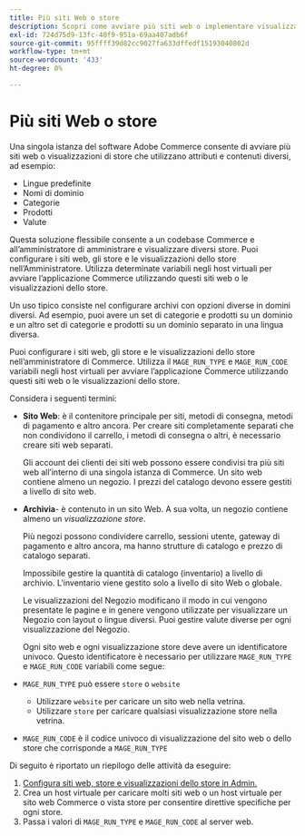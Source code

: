 ```yaml
---
title: Più siti Web o store
description: Scopri come avviare più siti web o implementare visualizzazioni store con opzioni, domini e contenuti diversi.
exl-id: 724d75d9-13fc-40f9-951a-69aa407adb6f
source-git-commit: 95ffff39d82cc9027fa633dffedf15193040802d
workflow-type: tm+mt
source-wordcount: '433'
ht-degree: 0%

---
```


# Più siti Web o store

Una singola istanza del software Adobe Commerce consente di avviare più siti web o visualizzazioni di store che utilizzano attributi e contenuti diversi, ad esempio:

- Lingue predefinite
- Nomi di dominio
- Categorie
- Prodotti
- Valute

Questa soluzione flessibile consente a un codebase Commerce e all’amministratore di amministrare e visualizzare diversi store. Puoi configurare i siti web, gli store e le visualizzazioni dello store nell’Amministratore. Utilizza determinate variabili negli host virtuali per avviare l’applicazione Commerce utilizzando questi siti web o le visualizzazioni dello store.

Un uso tipico consiste nel configurare archivi con opzioni diverse in domini diversi. Ad esempio, puoi avere un set di categorie e prodotti su un dominio e un altro set di categorie e prodotti su un dominio separato in una lingua diversa.

Puoi configurare i siti web, gli store e le visualizzazioni dello store nell’amministratore di Commerce. Utilizza il `MAGE_RUN_TYPE` e `MAGE_RUN_CODE` variabili negli host virtuali per avviare l’applicazione Commerce utilizzando questi siti web o le visualizzazioni dello store.

Considera i seguenti termini:

- **Sito Web**: è il contenitore principale per siti, metodi di consegna, metodi di pagamento e altro ancora. Per creare siti completamente separati che non condividono il carrello, i metodi di consegna o altri, è necessario creare siti web separati.

   Gli account dei clienti dei siti web possono essere condivisi tra più siti web all’interno di una singola istanza di Commerce. Un sito web contiene almeno un negozio. I prezzi del catalogo devono essere gestiti a livello di sito web.

- **Archivia**- è contenuto in un sito Web. A sua volta, un negozio contiene almeno un *visualizzazione store*.

   Più negozi possono condividere carrello, sessioni utente, gateway di pagamento e altro ancora, ma hanno strutture di catalogo e prezzo di catalogo separati.

   Impossibile gestire la quantità di catalogo (inventario) a livello di archivio. L&#39;inventario viene gestito solo a livello di sito Web o globale.

   Le visualizzazioni del Negozio modificano il modo in cui vengono presentate le pagine e in genere vengono utilizzate per visualizzare un Negozio con layout o lingue diversi. Puoi gestire valute diverse per ogni visualizzazione del Negozio.

   Ogni sito web e ogni visualizzazione store deve avere un identificatore univoco. Questo identificatore è necessario per utilizzare `MAGE_RUN_TYPE` e `MAGE_RUN_CODE` variabili come segue:

- `MAGE_RUN_TYPE` può essere `store` o `website`

   - Utilizzare `website` per caricare un sito web nella vetrina.
   - Utilizzare `store` per caricare qualsiasi visualizzazione store nella vetrina.

- `MAGE_RUN_CODE` è il codice univoco di visualizzazione del sito web o dello store che corrisponde a `MAGE_RUN_TYPE`

Di seguito è riportato un riepilogo delle attività da eseguire:

1. [Configura siti web, store e visualizzazioni dello store in Admin.](ms-admin.md)
1. Crea un host virtuale per caricare molti siti web o un host virtuale per sito web Commerce o vista store per consentire direttive specifiche per ogni store.
1. Passa i valori di `MAGE_RUN_TYPE` e `MAGE_RUN_CODE` al server web.

